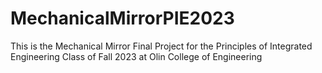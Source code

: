 # MechanicalMirrorPIE2023
This is the Mechanical Mirror Final Project for the Principles of Integrated Engineering Class of Fall 2023 at Olin College of Engineering
